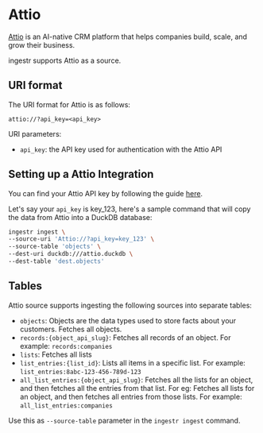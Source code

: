 # Attio
[Attio](https://attio.com/) is an AI-native CRM platform that helps companies build, scale, and grow their business.

ingestr supports Attio as a source.

## URI format

The URI format for Attio is as follows:

```plaintext
attio://?api_key=<api_key>
```

URI parameters:
- `api_key`: the API key used for authentication with the Attio API

## Setting up a Attio Integration

You can find your Attio API key by following the guide [here](https://attio.com/help/apps/other-apps/generating-an-api-key).

Let's say your `api_key` is key_123, here's a sample command that will copy the data from Attio into a DuckDB database:


```bash
ingestr ingest \
--source-uri 'Attio://?api_key=key_123' \
--source-table 'objects' \
--dest-uri duckdb:///attio.duckdb \
--dest-table 'dest.objects'
```

## Tables

Attio source supports ingesting the following sources into separate tables:

- `objects`: Objects are the data types used to store facts about your customers. Fetches all objects.
- `records:{object_api_slug}`: Fetches all records of an object. For example: `records:companies`
- `lists`: Fetches all lists
- `list_entries:{list_id}`: Lists all items in a specific list. For example: `list_entries:8abc-123-456-789d-123`
- `all_list_entries:{object_api_slug}`: Fetches all the lists for an object, and then fetches all the entries from that list. For eg:  Fetches all lists for an object, and then fetches all entries from those lists. For example: `all_list_entries:companies`

Use this as `--source-table` parameter in the `ingestr ingest` command.